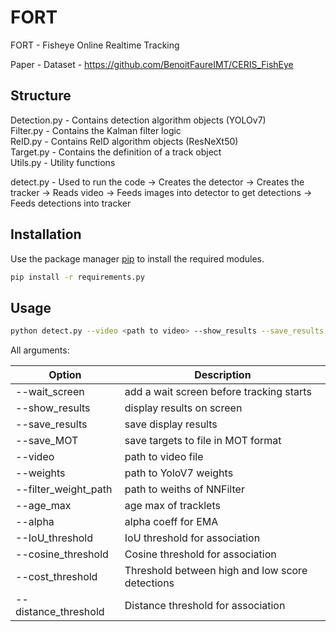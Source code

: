 # FORT
FORT - Fisheye Online Realtime Tracking

Paper -
Dataset - https://github.com/BenoitFaureIMT/CERIS_FishEye

## Structure

Detection.py - Contains detection algorithm objects (YOLOv7)  
Filter.py - Contains the Kalman filter logic  
ReID.py - Contains ReID algorithm objects (ResNeXt50)  
Target.py - Contains the definition of a track object  
Utils.py - Utility functions  

detect.py - Used to run the code
  -> Creates the detector
  -> Creates the tracker
  -> Reads video
  -> Feeds images into detector to get detections
  -> Feeds detections into tracker

## Installation

Use the package manager [pip](https://pip.pypa.io/en/stable/) to install the required modules.

```bash
pip install -r requirements.py
```

## Usage

```bash
python detect.py --video <path to video> --show_results --save_results [other args]
```

All arguments:

| Option                  | Description                                                                 |
|-------------------------|-----------------------------------------------------------------------------|
| --wait_screen           | add a wait screen before tracking starts                                   |
| --show_results          | display results on screen                                                  |
| --save_results          | save display results                                                       |
| --save_MOT              | save targets to file in MOT format                                         |
| --video                 | path to video file                                                         |
| --weights               | path to YoloV7 weights                                                     |
| --filter_weight_path    | path to weiths of NNFilter                                                 |
| --age_max               | age max of tracklets                                                       |
| --alpha                 | alpha coeff for EMA                                                        |
| --IoU_threshold         | IoU threshold for association                                              |
| --cosine_threshold      | Cosine threshold for association                                           |
| --cost_threshold        | Threshold between high and low score detections                            |
| --distance_threshold    | Distance threshold for association                                         |
